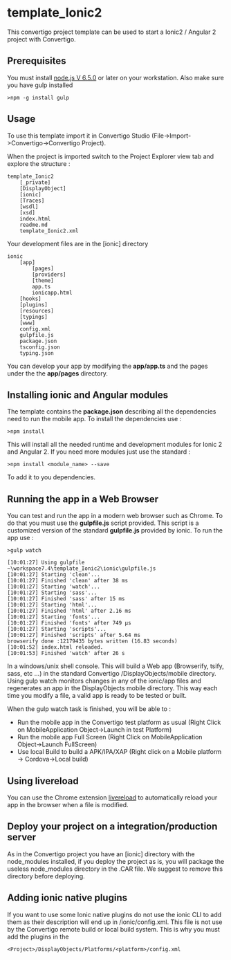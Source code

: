 # template_Ionic2 #
This convertigo project template can be used to start a Ionic2 / Angular 2 project with Convertigo.

## Prerequisites ##
You must install [node.js V 6.5.0](https://nodejs.org/dist/v6.5.0/node-v6.5.0-x64.msi "Node JS") or later on your workstation. Also make sure you have gulp installed

	>npm -g install gulp

## Usage ##
To use this template import it in Convertigo Studio (File->Import->Convertigo->Convertigo Project).

When the project is imported switch to the Project Explorer view tab and explore the structure :

    template_Ionic2
	  	[_private]
		[DisplayObject]
		[ionic]
		[Traces]
		[wsdl]
		[xsd]
		index.html
		readme.md
		template_Ionic2.xml

Your development files are in the [ionic] directory

	ionic
		[app]
			[pages]	
			[providers]	
			[theme]	
			app.ts
			ionicapp.html	
		[hooks]
		[plugins]
		[resources]
		[typings]
		[www]
		config.xml
		gulpfile.js
		package.json
		tsconfig.json
		typing.json


You can develop your app by modifying the **app/app.ts** and the pages under the the **app/pages** directory.

## Installing ionic and Angular modules ##

The template contains the **package.json** describing all the dependencies need to run the mobile app. To install the dependencies use :

	>npm install

This will install all the needed runtime and development modules for Ionic 2 and Angular 2. If you need more modules just use the standard :

	>npm install <module_name> --save

To add it to you dependencies.

## Running the app in a Web Browser ##
You can test and run the app in a modern web browser such as Chrome. To do that you must use the **gulpfile.js** script provided. This script is a customized version of the standard **gulpfile.js** provided by ionic. To run the app use :

	>gulp watch

	[10:01:27] Using gulpfile ~\workspace7.4\template_Ionic2\ionic\gulpfile.js
	[10:01:27] Starting 'clean'...
	[10:01:27] Finished 'clean' after 38 ms
	[10:01:27] Starting 'watch'...
	[10:01:27] Starting 'sass'...
	[10:01:27] Finished 'sass' after 15 ms
	[10:01:27] Starting 'html'...
	[10:01:27] Finished 'html' after 2.16 ms
	[10:01:27] Starting 'fonts'...
	[10:01:27] Finished 'fonts' after 749 µs
	[10:01:27] Starting 'scripts'...
	[10:01:27] Finished 'scripts' after 5.64 ms
	browserify done :12179435 bytes written (16.83 seconds)
	[10:01:52] index.html reloaded.
	[10:01:53] Finished 'watch' after 26 s

In a windows/unix shell console. This will build a Web app (Browserify, tsify, sass, etc ...) in the standard Convertigo <project>/DisplayObjects/mobile directory. Using gulp watch monitors changes in any of the ionic/app files and regenerates an app in the DisplayObjects mobile directory. This way each time you modify a file, a valid app is ready to be tested or built.

When the gulp watch task is finished, you will be able to :

- Run the mobile app in the Convertigo test platform as usual (Right Click on MobileApplication Object->Launch in test Platform)
- Run the mobile app Full Screen (Right Click on MobileApplication Object->Launch FullScreen)
- Use local Build to build a APK/IPA/XAP (Right click on a Mobile platform -> Cordova->Local build)


## Using livereload ##

You can use the Chrome extension [livereload](https://chrome.google.com/webstore/detail/livereload/jnihajbhpnppcggbcgedagnkighmdlei?utm_source=chrome-app-launcher-info-dialog "LiveReload") to automatically reload your app in the browser when a file is modified.

## Deploy your project on a integration/production server ##

As in the Convertigo project you have an [ionic] directory with the node_modules installed, if you deploy the project as is, you will package the useless node_modules directory in the .CAR file. We suggest to remove this directory before deploying.

## Adding ionic native plugins ##
If you want to use some Ionic native plugins do not use the ionic CLI to add them as their description will end up in <project>/ionic/config.xml. This file is not use by the Convertigo remote build or local build system. This is why you must add the plugins in the
 
	<Project>/DisplayObjects/Platforms/<platform>/config.xml



 